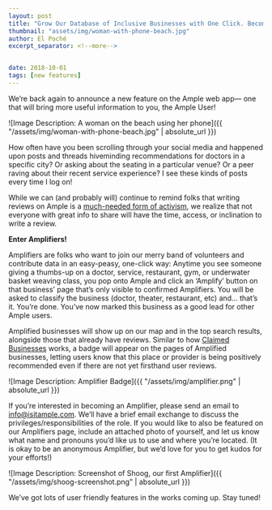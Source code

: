 ```yaml
---
layout: post
title: "Grow Our Database of Inclusive Businesses with One Click. Become an Amplifier."
thumbnail: "assets/img/woman-with-phone-beach.jpg"
author: El Poché
excerpt_separator: <!--more-->


date: 2018-10-01
tags: [new features]
---
```


We’re back again to announce a new feature on the Ample web app— one that will bring more useful information to you, the Ample User!

<!--more-->

![Image Description: A woman on the beach using her phone]({{ "/assets/img/woman-with-phone-beach.jpg" | absolute_url }})

How often have you been scrolling through your social media and happened upon posts and threads hiveminding recommendations for doctors in a specific city? Or asking about the seating in a particular venue? Or a peer raving about their recent service experience? I see these kinds of posts every time I log on!

While we can (and probably will) continue to remind folks that writing reviews on Ample is a [much-needed form of activism](http://blog.isitample.com/2018/08/09/ample-as-activism.html), we realize that not everyone with great info to share will have the time, access, or inclination to write a review.

**Enter Amplifiers!**

Amplifiers are folks who want to join our merry band of volunteers and contribute data in an easy-peasy, one-click way: Anytime you see someone giving a thumbs-up on a doctor, service, restaurant, gym, or underwater basket weaving class, you pop onto Ample and click an ‘Amplify’ button on that business’ page that’s only visible to confirmed Amplifiers. You will be asked to classify the business (doctor, theater, restaurant, etc) and... that’s it. You’re done. You’ve now marked this business as a good lead for other Ample users.

Amplified businesses will show up on our map and in the top search results, alongside those that already have reviews. Similar to how [Claimed Businesses](http://blog.isitample.com/2018/08/01/claim-your-business.html) works, a badge will appear on the pages of Amplified businesses, letting users know that this place or provider is being positively recommended even if there are not yet firsthand user reviews.

![Image Description: Amplifier Badge]({{ "/assets/img/amplifier.png" | absolute_url }})

If you’re interested in becoming an Amplifier, please send an email to info@isitample.com. We’ll have a brief email exchange to discuss the privileges/responsibilities of the role. If you would like to also be featured on our Amplifiers page, include an attached photo of yourself, and let us know what name and pronouns you’d like us to use and where you’re located. (It is okay to be an anonymous Amplifier, but we’d love for you to get kudos for your efforts!)

![Image Description: Screenshot of Shoog, our first Amplifier]({{ "/assets/img/shoog-screenshot.png" | absolute_url }})


We’ve got lots of user friendly features in the works coming up. Stay tuned!
